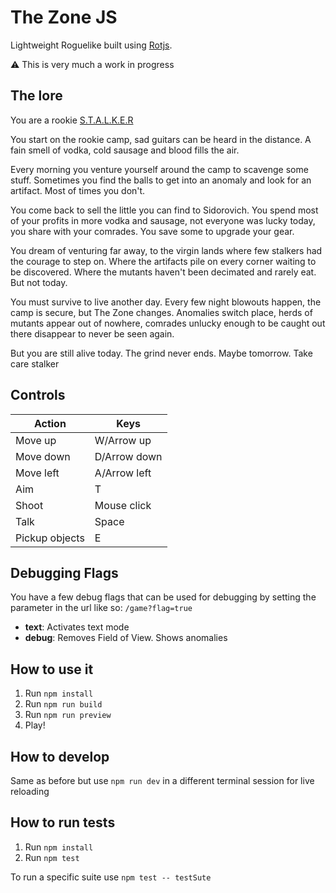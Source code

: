 # The Zone JS

Lightweight Roguelike built using [Rotjs](https://ondras.github.io/rot/hp/). 

⚠️ This is very much a work in progress

## The lore

You are a rookie [S.T.A.L.K.E.R](https://en.wikipedia.org/wiki/S.T.A.L.K.E.R.)

You start on the rookie camp, sad guitars can be heard in the distance. A fain smell of vodka, cold sausage and blood fills the air.

Every morning you venture yourself around the camp to scavenge some stuff. Sometimes you find the balls to get into an anomaly and look for an artifact. Most of times you don't.

You come back to sell the little you can find to Sidorovich. You spend most of your profits in more vodka and sausage, not everyone was lucky today, you share with your comrades. You save some to upgrade your gear.

You dream of venturing far away, to the virgin lands where few stalkers had the courage to step on. Where the artifacts pile on every corner waiting to be discovered. Where the mutants haven't been decimated and rarely eat. But not today.

You must survive to live another day. Every few night blowouts happen, the camp is secure, but The Zone changes. Anomalies switch place, herds of mutants appear out of nowhere, comrades unlucky enough to be caught out there disappear to never be seen again. 

But you are still alive today. The grind never ends. Maybe tomorrow. Take care stalker

## Controls

| Action         | Keys         |
|----------------|--------------|
| Move up        | W/Arrow up   |
| Move down      | D/Arrow down |
| Move left      | A/Arrow left |
| Aim            | T            |
| Shoot          | Mouse click  |
| Talk           | Space        |
| Pickup objects | E            |


## Debugging Flags

You have a few debug flags that can be used for debugging by setting the parameter in the url like so: `/game?flag=true`

- **text**: Activates text mode
- **debug**: Removes Field of View. Shows anomalies


## How to use it

1. Run `npm install`
2. Run `npm run build`
3. Run `npm run preview`
4. Play!

## How to develop

Same as before but use `npm run dev` in a different terminal session for live reloading

## How to run tests

1. Run `npm install`
2. Run `npm test`

To run a specific suite use `npm test -- testSute`